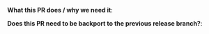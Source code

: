 **What this PR does / why we need it**:

<!--
- [ ] Smoke testing completed
- [ ] Unit test written
-->

**Does this PR need to be backport to the previous release branch?**:

<!--
If no, just write "NONE".

If don't know, write "UNKNOWN", and let the reviewer decide.

If yes, write the release branches name in the below format and submit the related cherry-pick PR:
- release/3.7
- release/3.6

Take a look at "https://docs.yunion.io/en/docs/contribute/contrib/" to learn how to submit a cherry-pick PR. 
-->

